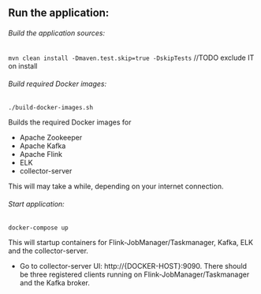 ## Run the application:

###### Build the application sources:

`mvn clean install -Dmaven.test.skip=true -DskipTests` 
//TODO exclude IT on install

###### Build required Docker images:

`./build-docker-images.sh`

Builds the required Docker images for

* Apache Zookeeper
* Apache Kafka
* Apache Flink
* ELK
* collector-server

This will  may take a while, depending on your internet connection.


###### Start application:

`docker-compose up`

This will startup containers for Flink-JobManager/Taskmanager, Kafka, ELK and the collector-server.

* Go to collector-server UI: http://{DOCKER-HOST}:9090. 
There should be three registered clients running on Flink-JobManager/Taskmanager and the Kafka broker.


